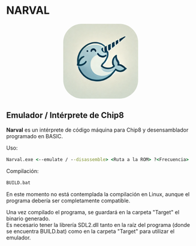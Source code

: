 # NARVAL
<div style="text-align: center;">
    <img src="Assets/IMG/Narval.jpg" alt="Descripción" style="width: 200px; height: 200px; border-radius: 25%;"/>
</div>

## Emulador / Intérprete de Chip8
**Narval** es un intérprete de código máquina para Chip8 y desensamblador programado en BASIC.  

Uso:
```cmd
Narval.exe <--emulate / --disassemble> <Ruta a la ROM> ?<Frecuencia>
```

Compilación:
```cmd
BUILD.bat
```

En este momento no está contemplada la compilación en Linux, aunque el programa debería ser completamente compatible.

Una vez compilado el programa, se guardará en la carpeta "Target" el binario generado.  
Es necesario tener la librería SDL2.dll tanto en la raíz del programa (donde se encuentra BUILD.bat) como en la carpeta "Target" para utilizar el emulador.
